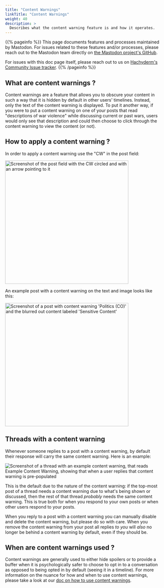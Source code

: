 ```yaml
---
title: "Content Warnings"
linkTitle: "Content Warnings"
weight: 40
description: >
  Describes what the content warning feature is and how it operates.
---
```


{{% pageinfo %}}
This page documents features and processes maintained by Mastodon. For
issues related to these features and/or processes, please reach out to the Mastodon team
directly on [the Mastodon project's GitHub](https://github.com/mastodon/mastodon).

For issues with this doc page itself, please reach out to us on
[Hachyderm's Community Issue tracker](https://github.com/hachyderm/community/issues).
{{% /pageinfo %}}

## What are content warnings ?

Content warnings are a feature that allows you to
obscure your content in such a way that it is hidden by default in other
users' timelines. Instead, only the text of the content warning is
displayed. To put it another way, if you were to put a content warning on
one of your posts that read "descriptions of war violence" while discussing
current or past wars, users would only see that description and could then
choose to click through the content warning to view the content (or not).

## How to apply a content warning ?

In order to apply a content warning use the "CW" in the post field:

<img src="mastodon-content-warning-button.png" 
     width="400"
     alt="Screenshot of the post field with the CW circled and with
          an arrow pointing to it" />

An example post with a content warning on the text and image looks like
this:

<img src="mastodon-content-warning.png"
     alt="Screenshot of a post with content warning 'Politics (CO)' and the
          blurred out content labeled 'Sensitive Content'"
     width="400"/>

## Threads with a content warning

Whenever someone replies to a post with a content warning, by default their
response will carry the same content warning. Here is an example:

<img src="mastodon-content-warning-thread.png"
      alt="Screenshot of a thread with an example content warning,
           that reads Example Content Warning, showing that when a user
           replies that content warning is pre-populated" />

This is the default due to the nature of the content warning: if the top-most
post of a thread needs a content warning due to what's being shown or discussed,
then the rest of that thread _probably_ needs the same content warning. This is
true both for when you respond to your own posts or when other users respond to
your posts.

When you reply to a post with a content warning you can manually disable and
delete the content warning, but please do so with care. When you remove the content
warning from your post all replies _to you_ will _also_ no longer be behind
a content warning by default, even if they should be.

## When are content warnings used ?

Content warnings are generally used to either hide spoilers or to provide
a buffer when it is psychologically safer to choose to opt in to a conversation
as opposed to being opted in by default (seeing it in a timeline). For more
information on the nuance for how and when to use content warnings, please
take a look at our [doc on how to use content warnings](/docs/hachyderm/content-warnings/).
